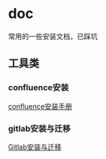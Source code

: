 # doc
常用的一些安装文档，已踩坑

## 工具类
### confluence安装
[confluence安装手册](./tools/confluence安装.md)

### gitlab安装与迁移
[Gitlab安装与迁移](./tools/gitlab.md)
